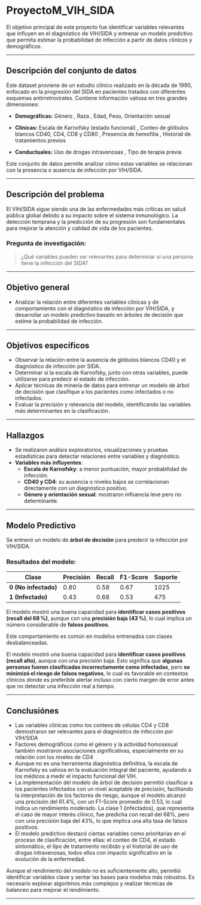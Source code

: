 # ProyectoM_VIH_SIDA

El objetivo principal de este proyecto fue identificar variables relevantes que influyen en el diagnóstico de VIH/SIDA y entrenar un modelo predictivo que permita estimar la probabilidad de infección a partir de datos clínicos y demográficos.

---

##  Descripción del conjunto de datos

Este dataset proviene de un estudio clínico realizado en la década de 1990, enfocado en la progresión del SIDA en pacientes tratados con diferentes esquemas antirretrovirales. Contiene información valiosa en tres grandes dimensiones:

- **Demográficas:**  Género , Raza , Edad, Peso, Orientación sexual  

- **Clínicas:**  Escala de Karnofsky (estado funcional)  , Conteo de glóbulos blancos CD40, CD4, CD8 y CD80  , Presencia de hemofilia  , Historial de tratamientos previos  

- **Conductuales:**  Uso de drogas intravenosas , Tipo de terapia previa  

Este conjunto de datos permite analizar cómo estas variables se relacionan con la presencia o ausencia de infección por VIH/SIDA.

---

##  Descripción del problema

El VIH/SIDA sigue siendo una de las enfermedades más críticas en salud pública global debido a su impacto sobre el sistema inmunológico. La detección temprana y la predicción de su progresión son fundamentales para mejorar la atención y calidad de vida de los pacientes.

### Pregunta de investigación:
> ¿Qué variables pueden ser relevantes para determinar si una persona tiene la infección del SIDA?

---

##  Objetivo general

- Analizar la relación entre diferentes variables clínicas y de comportamiento con el diagnóstico de infección por VIH/SIDA, y desarrollar un modelo predictivo basado en árboles de decisión que estime la probabilidad de infección.

---

##  Objetivos específicos

- Observar la relación entre la ausencia de glóbulos blancos CD40 y el diagnóstico de infección por SIDA.
- Determinar si la escala de Karnofsky, junto con otras variables, puede utilizarse para predecir el estado de infección.
- Aplicar técnicas de minería de datos para entrenar un modelo de árbol de decisión que clasifique a los pacientes como infectados o no infectados.
- Evaluar la precisión y relevancia del modelo, identificando las variables más determinantes en la clasificación.

---

## Hallazgos

- Se realizaron análisis exploratorios, visualizaciones y pruebas estadísticas para detectar relaciones entre variables y diagnóstico.
- **Variables más influyentes**:
  - **Escala de Karnofsky**: a menor puntuación, mayor probabilidad de infección.
  - **CD40 y CD4**: su ausencia o niveles bajos se correlacionan directamente con un diagnóstico positivo.
  - **Género y orientación sexual**: mostraron influencia leve pero no determinante.

---

##  Modelo Predictivo

Se entrenó un modelo de **árbol de decisión** para predecir la infección por VIH/SIDA.

### Resultados del modelo:


| Clase | Precisión | Recall | F1-Score | Soporte |
|-------|-----------|--------|----------|---------|
| **0 (No infectado)** | 0.80 | 0.58 | 0.67 | 1025 |
| **1 (Infectado)**    | 0.43 | 0.68 | 0.53 | 475  |



El modelo mostró una buena capacidad para **identificar casos positivos (recall del 68 %)**, aunque con una **precisión baja (43 %)**, lo cual implica un número considerable de **falsos positivos**.

Este comportamiento es común en modelos entrenados con clases desbalanceadas. 

El modelo mostró una buena capacidad para **identificar casos positivos (recall alto)**, aunque con una precisión baja. Esto significa que **algunas personas fueron clasificadas incorrectamente como infectadas**, pero **se minimizó el riesgo de falsos negativos**, lo cual es favorable en contextos clínicos donde es preferible alertar incluso con cierto margen de error antes que no detectar una infección real a tiempo.

---

##  Conclusiónes


- Las variables clínicas como los conteos de células CD4 y CD8 demostraron ser  relevantes para el diagnóstico de infección por VIH/SIDA
- Factores demográficos como el género y la actividad homosexual también mostraron asociaciones significativas, especialmente en su relación con los niveles de CD4
- Aunque no es una herramienta diagnóstica definitiva, la escala de Karnofsky es valiosa en la evaluación integral del paciente, ayudando a los médicos a medir el impacto funcional del VIH.
- La implementación del modelo de árbol de decisión permitió clasificar a los pacientes infectados con un nivel aceptable de precisión, facilitando la interpretación de los factores de riesgo, aunque el modelo alcanzó una precisión del 61.4%, con un F1-Score promedio de 0.53, lo cual indica un rendimiento moderado. La clase 1 (infectados), que representa el caso de mayor interés clínico, fue predicha con recall del 68%, pero con una precisión baja del 43%, lo que implica una alta tasa de falsos positivos.
- El modelo predictivo destacó ciertas variables como prioritarias en el proceso de clasificación, entre ellas: el conteo de CD4, el estado sintomático, el tipo de tratamiento recibido y el historial de uso de drogas intravenosas, todos ellos con impacto significativo en la evolución de la enfermedad.

Aunque el rendimiento del modelo no es suficientemente alto, permitió identificar variables clave y sentar las bases para modelos más robustos. Es necesario explorar algoritmos más complejos y realizar técnicas de balanceo para mejorar el rendimiento.



---




